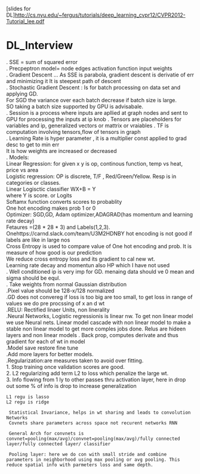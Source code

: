 
[slides for DL]http://cs.nyu.edu/~fergus/tutorials/deep_learning_cvpr12/CVPR2012-Tutorial_lee.pdf
# DL_Interview  
. SSE = sum of squared error  
. Precpeptron model= node edges activation function input weights    
. Gradient Descent ... As SSE is parabola, gradient descent is derivatie of err and minimizing it It is steepest path of descent   
. Stochastic Gradient Descent : Is for batch processing on data set and applying GD.    
     For SGD the variance over each batch decrease if batch size is large.   
     SO taking a batch size supported by GPU is advisabale.   
. Session is a process where inputs are apllied at graph nodes and sent to GPU for processing the inputs at ip knob
. Tensors are placeholders for variables and ip, generalized vectors or mattrix or vraiables 
. TF is computation involving tensors,flow of tensors in graph   
. Learning Rate is hyper parameter , it is a multiplier const applied to grad desc to get to min err  
    It is how weights are increased or decreased   
. Models:  
    Linear Regression: for given x y is op, continous function, temp vs heat, price vs area  
    Logistic regression: OP is discrete, T/F , Red/Green/Yellow. Resp is in categories or classes.   
          Linear Logisctic classifier WX+B = Y   
          where Y is score. or Logits  
          Softamx function converts scores to probablity  
          One hot encoding makes prob 1 or 0   
          Optimizer: SGD,GD, Adam optimizer,ADAGRAD(has momentum and learning rate decay)  
          Fetaures =(28 * 28 * 3) and Labels(1,2,3).   
          Onehttps://carnd.slack.com/team/U3M2HDNBY hot encoding is not good if labels are like in large nos  
          Cross Entropy is used to compare value of One hot encoding and prob. It is measure of how good is our prediction  
          We reduce cross entropy loss and its gradient to cal new wt.  
          Learning rate decay and momentun also HP which I have not used  
 . Well conditioned ip is very imp for GD. menaing data should ve 0 mean and sigma should be equl.  
 . Take weights from normal Gaussian distribution  
 .Pixel value should be 128-x/128 normalized  
 .GD does not convereg if loss is too big are too small, to get loss in range of values we do pre procssing of x an d wt  
 .RELU: Rectified linaer Units, non linerality   
 .Neural Networks, Logistic regressionis is linear nw. To get non linear model we use Neural nets. 
    Linear model cascade with non     linear model to make a stable non linear model to get more comples jobs done. Relus are hideen layers and non linear models
 . Back prop, computes derivate and thus gradient for each of wt in model   
 .Model save restore fine tune   
 .Add more layers for better models.  
 .Regularization:are measures taken to avoid over fitting.  
    1. Stop training once validation scores are good.  
    2. L2 regularizing add term L2 to loss which penalize the large wt.  
    3. Info flowing from 1 ly to other passes thru activation layer, here in drop out some % of info is drop to increase generalization   
    
    L1 regu is lasso 
    L2 regu is ridge 
    
     Statistical Invariance, helps in wt sharing and leads to convolution Networks
     Covnets share parameters across space not recurent networks RNN
     
     General Arch for convnets is convnet=pooling(max/avg)/convnet=pooling(max/avg)/fully connected layer/fully connected layer/ classifier
     
     Pooling layer: here we do con with small stride and combine parameters in neighborhood using max pooling or avg pooling. This reduce spatial info with parmeters loss and same depth.
    


